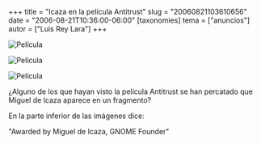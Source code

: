 +++
title = "Icaza en la película Antitrust"
slug = "20060821103610656"
date = "2006-08-21T10:36:00-06:00"
[taxonomies]
tema = ["anuncios"]
autor = ["Luis Rey Lara"]
+++

![Película](../images/20060821103610656_1_original.jpg)

![Película](../images/20060821103610656_2_original.jpg)

![Película](../images/20060821103610656_3_original.jpg)

¿Alguno de los que hayan visto la película Antitrust se han percatado que Miguel
de Icaza aparece en un fragmento?

En la parte inferior de las imágenes dice:

"Awarded by Miguel de Icaza, GNOME Founder"

